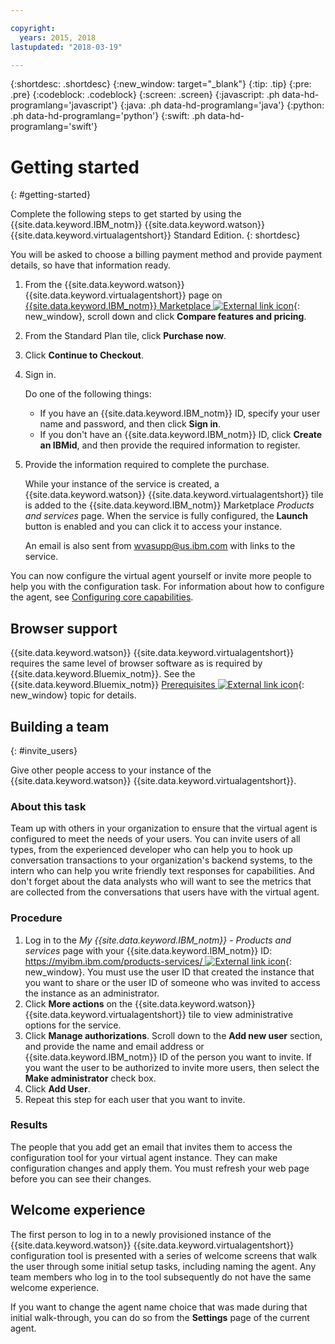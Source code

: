 ```yaml
---

copyright:
  years: 2015, 2018
lastupdated: "2018-03-19"

---
```


{:shortdesc: .shortdesc}
{:new_window: target="_blank"}
{:tip: .tip}
{:pre: .pre}
{:codeblock: .codeblock}
{:screen: .screen}
{:javascript: .ph data-hd-programlang='javascript'}
{:java: .ph data-hd-programlang='java'}
{:python: .ph data-hd-programlang='python'}
{:swift: .ph data-hd-programlang='swift'}

# Getting started
{: #getting-started}

Complete the following steps to get started by using the {{site.data.keyword.IBM_notm}} {{site.data.keyword.watson}} {{site.data.keyword.virtualagentshort}} Standard Edition.
{: shortdesc}

You will be asked to choose a billing payment method and provide payment details, so have that information ready.

1.  From the {{site.data.keyword.watson}} {{site.data.keyword.virtualagentshort}} page on [{{site.data.keyword.IBM_notm}} Marketplace ![External link icon](../../icons/launch-glyph.svg "External link icon")](https://www.ibm.com/marketplace/cloud/cognitive-customer-engagement/){: new_window}, scroll down and click **Compare features and pricing**.
1.  From the Standard Plan tile, click **Purchase now**.
1.  Click **Continue to Checkout**.
1.  Sign in.

    Do one of the following things:

    - If you have an {{site.data.keyword.IBM_notm}} ID, specify your user name and password, and then click **Sign in**.
    - If you don't have an {{site.data.keyword.IBM_notm}} ID, click **Create an IBMid**, and then provide the required information to register.

1.  Provide the information required to complete the purchase.

    While your instance of the service is created, a {{site.data.keyword.watson}} {{site.data.keyword.virtualagentshort}} tile is added to the {{site.data.keyword.IBM_notm}} Marketplace *Products and services* page. When the service is fully configured, the **Launch** button is enabled and you can click it to access your instance.

    An email is also sent from wvasupp@us.ibm.com with links to the service.

You can now configure the virtual agent yourself or invite more people to help you with the configuration task. For information about how to configure the agent, see [Configuring core capabilities](configure.html).

## Browser support

{{site.data.keyword.watson}} {{site.data.keyword.virtualagentshort}} requires the same level of browser software as is required by {{site.data.keyword.Bluemix_notm}}. See the {{site.data.keyword.Bluemix_notm}} [Prerequisites ![External link icon](../../icons/launch-glyph.svg "External link icon")](https://console.bluemix.net/docs/overview/prereqs.html#browsers){: new_window} topic for details.

## Building a team
{: #invite_users}

Give other people access to your instance of the {{site.data.keyword.watson}} {{site.data.keyword.virtualagentshort}}.

### About this task

Team up with others in your organization to ensure that the virtual agent is configured to meet the needs of your users. You can invite users of all types, from the experienced developer who can help you to hook up conversation transactions to your organization's backend systems, to the intern who can help you write friendly text responses for capabilities. And don't forget about the data analysts who will want to see the metrics that are collected from the conversations that users have with the virtual agent.

### Procedure

1.  Log in to the *My {{site.data.keyword.IBM_notm}} - Products and services* page with your {{site.data.keyword.IBM_notm}} ID: [https://myibm.ibm.com/products-services/ ![External link icon](../../icons/launch-glyph.svg "External link icon")](https://myibm.ibm.com/products-services/){: new_window}. You must use the user ID that created the instance that you want to share or the user ID of someone who was invited to access the instance as an administrator.
1.  Click **More actions** on the {{site.data.keyword.watson}} {{site.data.keyword.virtualagentshort}} tile to view administrative options for the service.
1.  Click **Manage authorizations**. Scroll down to the **Add new user** section, and provide the name and email address or {{site.data.keyword.IBM_notm}} ID of the person you want to invite. If you want the user to be authorized to invite more users, then select the **Make administrator** check box.
1.  Click **Add User**.
1.  Repeat this step for each user that you want to invite.

### Results

The people that you add get an email that invites them to access the configuration tool for your virtual agent instance. They can make configuration changes and apply them. You must refresh your web page before you can see their changes.

## Welcome experience

The first person to log in to a newly provisioned instance of the {{site.data.keyword.watson}} {{site.data.keyword.virtualagentshort}} configuration tool is presented with a series of welcome screens that walk the user through some initial setup tasks, including naming the agent. Any team members who log in to the tool subsequently do not have the same welcome experience.

If you want to change the agent name choice that was made during that initial walk-through, you can do so from the **Settings** page of the current agent.
